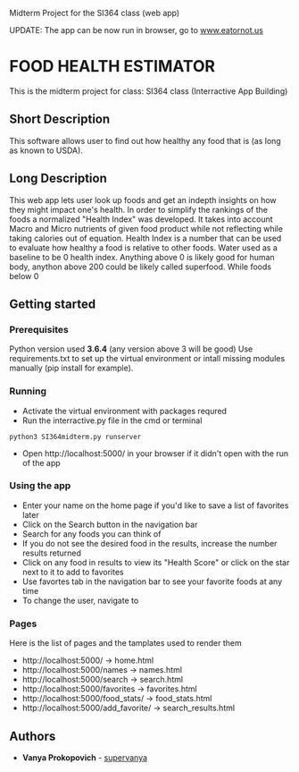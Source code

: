 Midterm Project for the SI364 class (web app)

UPDATE: The app can be now run in browser, go to www.eatornot.us

# FOOD HEALTH ESTIMATOR
  This is the midterm project for class:
  SI364  class (Interractive App Building)

## Short Description
This software allows user to find out how healthy any food that is (as long as known to USDA).

## Long Description
This web app lets user look up foods and get an indepth insights on how they might impact one's health. In order to simplify the rankings of the foods a normalized "Health Index" was developed. It takes into account Macro and Micro nutrients of given food product while not reflecting while taking calories out of equation. Health Index is a number that can be used to evaluate how healthy a food is relative to other foods. Water used as a baseline to be 0 health index. Anything above 0 is likely good for human body, anython above 200 could be likely called superfood. While foods below 0 



## Getting started

### Prerequisites
Python version used **3.6.4** (any version above 3 will be good)
Use requirements.txt to set up the virtual environment or intall missing modules manually (pip install for example).

### Running
* Activate the virtual environment with packages requred
* Run the interractive.py file in the cmd or terminal
```
python3 SI364midterm.py runserver
```
* Open http://localhost:5000/ in your browser if it didn't open with the run of the app

### Using the app
* Enter your name on the home page if you'd like to save a list of favorites later
* Click on the Search button in the navigation bar
* Search for any foods you can think of
* If you do not see the desired food in the results, increase the number results returned
* Click on any food in results to view its "Health Score" or click on the star next to it to add to favorites
* Use favortes tab in the navigation bar to see your favorite foods at any time
* To change the user, navigate to 

### Pages
Here is the list of pages and the tamplates used to render them

* http://localhost:5000/          -> home.html
* http://localhost:5000/names     -> names.html
* http://localhost:5000/search    -> search.html
* http://localhost:5000/favorites -> favorites.html
* http://localhost:5000/food_stats/<ndbno>   -> food_stats.html
* http://localhost:5000/add_favorite/<ndbno> -> search_results.html



## Authors
* **Vanya Prokopovich** - [supervanya](https://github.com/supervanya)


